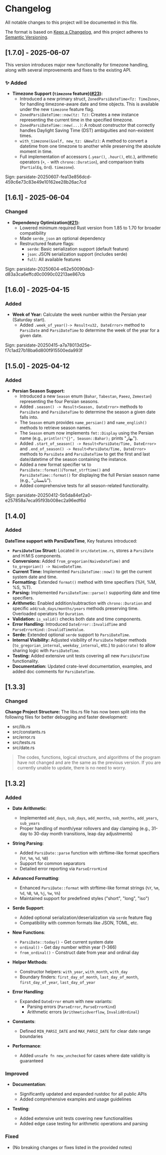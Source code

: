 # Changelog

All notable changes to this project will be documented in this file.

The format is based on [Keep a Changelog](https://keepachangelog.com/en/1.0.0/),
and this project adheres to [Semantic Versioning](https://semver.org/spec/v2.0.0.html).

## [1.7.0] - 2025-06-07
This version introduces major new functionality for timezone handling, along with several improvements and fixes to the existing API.

### ✨ Added

-   **Timezone Support (`timezone` feature)([#23](https://github.com/parsicore/ParsiDate/issues/23)):**
    -   Introduced a new primary struct, `ZonedParsiDateTime<Tz: TimeZone>`, for handling timezone-aware date and time objects. This is available under the new `timezone` feature flag.
    -   `ZonedParsiDateTime::now(tz: Tz)`: Creates a new instance representing the current time in the specified timezone.
    -   `ZonedParsiDateTime::new(...)`: A robust constructor that correctly handles Daylight Saving Time (DST) ambiguities and non-existent times.
    -   `with_timezone(&self, new_tz: &NewTz)`: A method to convert a datetime from one timezone to another while preserving the absolute moment in time.
    -   Full implementation of accessors (`.year()`, `.hour()`, etc.), arithmetic operators (`+`, `-` with `chrono::Duration`), and comparison traits (`PartialEq`, `Ord`).
`timezone`).

Sign: parsidate-20250607-fea13e856dcd-459c6e73c83e49e10162ee28b26ac7cd


## [1.6.1] - 2025-06-04
### Changed
- **Dependency Optimization([#21](https://github.com/parsicore/ParsiDate/issues/21)):**
  - Lowered minimum required Rust version from 1.85 to 1.70 for broader compatibility
  - Made `serde_json` an optional dependency
  - Restructured feature flags:
    - `serde`: Basic serialization support (default feature)
    - `json`: JSON serialization support (includes serde)
    - `full`: All available features

Sign: parsidate-20250604-e62e50090da3-d83a3ca6effcd0c0090c02213ae867cb

## [1.6.0] - 2025-04-15 
### Added
  *   **Week of Year:** Calculate the week number within the Persian year (Saturday start).
      *   Added `.week_of_year()-> Result<u32, DateError>` method to `ParsiDate` and `ParsiDateTime` to determine the week of the year for a given date.

Sign: parsidate-20250415-a7a78013d25e-f7c1ad27b18ba6d800f915500eda993f


## [1.5.0] - 2025-04-12
### Added

*   **Persian Season Support:**
    *   Introduced a new `Season` enum (`Bahar`, `Tabestan`, `Paeez`, `Zemestan`) representing the four Persian seasons.
    *   Added `.season() -> Result<Season, DateError>` methods to `ParsiDate` and `ParsiDateTime` to determine the season a given date falls into.
    *   The `Season` enum provides `name_persian()` and `name_english()` methods to retrieve season names.
    *   The `Season` enum now implements `fmt::Display` using the Persian name (e.g., `println!("{}", Season::Bahar);` prints "بهار").
    *   Added `.start_of_season() -> Result<ParsiDate/Time, DateError>` and `.end_of_season() -> Result<ParsiDate/Time, DateError>` methods to `ParsiDate` and `ParsiDateTime` to get the first and last date/datetime of the season containing the instance.
    *   Added a new format specifier `%K` to `ParsiDate::format()`/`format_strftime()` and `ParsiDateTime::format()` for displaying the full Persian season name (e.g., "تابستان").
    *   Added comprehensive tests for all season-related functionality.

Sign: parsidate-20250412-5b5da84ef2a0-e257858a7eca95f93b008ec2a96edf6d



## [1.4.0]

### Added

 **DateTime support with ParsiDateTime**,
Key features introduced:
- **`ParsiDateTime` Struct:** Located in `src/datetime.rs`, stores a `ParsiDate` and H:M:S components.
- **Conversions:** Added `from_gregorian(NaiveDateTime)` and `to_gregorian() -> NaiveDateTime`.
- **Current Time:** Implemented `ParsiDateTime::now()` to get the current system date and time.
- **Formatting:** Extended `format()` method with time specifiers (%H, %M, %S, %T).
- **Parsing:** Implemented `ParsiDateTime::parse()` supporting date and time specifiers.
- **Arithmetic:** Enabled addition/subtraction with `chrono::Duration` and specific `add/sub_days/months/years` methods preserving time. Overloaded operators for `Duration`.
- **Validation:** `is_valid()` checks both date and time components.
- **Error Handling:** Introduced `DateError::InvalidTime` and `ParseErrorKind::InvalidTimeValue`.
- **Serde:** Extended optional `serde` support to `ParsiDateTime`.
- **Internal Visibility:** Adjusted visibility of `ParsiDate` helper methods (`to_gregorian_internal`, `weekday_internal`, etc.) to `pub(crate)` to allow sharing logic with `ParsiDateTime`.
- **Testing:** Added extensive unit tests covering all new `ParsiDateTime` functionality.
- **Documentation:** Updated crate-level documentation, examples, and added doc comments for `ParsiDateTime`.


## [1.3.3]

### Changed
**Change Project Structure:**
The libs.rs file has now been split into the following files for better debugging and faster development:
- src/lib.rs
- src/constants.rs
- src/error.rs
- src/tests.rs
- src/date.rs

> The codes, functions, logical structure, and algorithms of the program have not changed and are the same as the previous version. If you are currently unable to update, there is no need to worry.


## [1.3.2]

### Added
- **Date Arithmetic**:
  - Implemented `add_days`, `sub_days`, `add_months`, `sub_months`, `add_years`, `sub_years`
  - Proper handling of month/year rollovers and day clamping (e.g., 31-day to 30-day month transitions, leap day adjustments)
  
- **String Parsing**:
  - Added `ParsiDate::parse` function with strftime-like format specifiers (`%Y`, `%m`, `%d`, `%B`)
  - Support for common separators
  - Detailed error reporting via `ParseErrorKind`

- **Advanced Formatting**:
  - Enhanced `ParsiDate::format` with strftime-like format strings (`%Y`, `%m`, `%d`, `%B`, `%A`, `%j`, `%w`, `%%`)
  - Maintained support for predefined styles ("short", "long", "iso")

- **Serde Support**:
  - Added optional serialization/deserialization via `serde` feature flag
  - Compatibility with common formats like JSON, TOML, etc.

- **New Functions**:
  - `ParsiDate::today()` - Get current system date
  - `ordinal()` - Get day number within year (1-366)
  - `from_ordinal()` - Construct date from year and ordinal day

- **Helper Methods**:
  - Constructor helpers: `with_year`, `with_month`, `with_day`
  - Boundary finders: `first_day_of_month`, `last_day_of_month`, `first_day_of_year`, `last_day_of_year`

- **Error Handling**:
  - Expanded `DateError` enum with new variants:
    - Parsing errors (`ParseError`, `ParseErrorKind`)
    - Arithmetic errors (`ArithmeticOverflow`, `InvalidOrdinal`)

- **Constants**:
  - Defined `MIN_PARSI_DATE` and `MAX_PARSI_DATE` for clear date range boundaries

- **Performance**:
  - Added `unsafe fn new_unchecked` for cases where date validity is guaranteed

### Improved
- **Documentation**:
  - Significantly updated and expanded rustdoc for all public APIs
  - Added comprehensive examples and usage guidelines

- **Testing**:
  - Added extensive unit tests covering new functionalities
  - Added edge case testing for arithmetic operations and parsing

### Fixed
- (No breaking changes or fixes listed in the provided notes)
